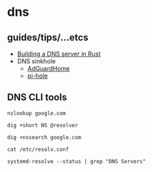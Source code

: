# dns

## guides/tips/...etcs

* [Building a DNS server in Rust](https://github.com/EmilHernvall/dnsguide)
* DNS sinkhole
    * [AdGuardHome](https://github.com/AdguardTeam/AdGuardHome)
    * [pi-hole](https://github.com/pi-hole)

## DNS CLI tools

```
nslookup google.com

dig +short NS @resolver

dig +nssearch google.com

cat /etc/resolv.conf

systemd-resolve --status | grep "DNS Servers"
```